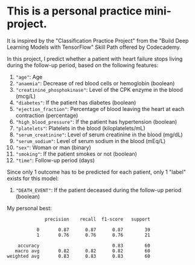 # This is a personal practice mini-project.

It is inspired by the "Classification Practice Project" from the "Build Deep Learning Models with TensorFlow" Skill Path offered by Codecademy.

In this project, I predict whether a patient with heart failure stops living during the follow-up period, based on the following features:

1. `"age"`: Age
2. `"anaemia"`: Decrease of red blood cells or hemoglobin (boolean)
3. `"creatinine_phosphokinase"`: Level of the CPK enzyme in the blood (mcg/L)
4. `"diabetes"`: If the patient has diabetes (boolean)
5. `"ejection_fraction"`: Percentage of blood leaving the heart at each contraction (percentage)
6. `"high_blood_pressure"`: If the patient has hypertension (boolean)
7. `"platelets"`: Platelets in the blood (kiloplatelets/mL)
8. `"serum_creatinine"`: Level of serum creatinine in the blood (mg/dL)
9. `"serum_sodium"`: Level of serum sodium in the blood (mEq/L)
10. `"sex"`: Woman or man (binary)
11. `"smoking"`: If the patient smokes or not (boolean)
12. `"time"`: Follow-up period (days)

Since only 1 outcome has to be predicted for each patient, only 1 "label" exists for this model:

1. `"DEATH_EVENT"`: If the patient deceased during the follow-up period (boolean)

My personal best:
```
              precision    recall  f1-score   support

           0       0.87      0.87      0.87        39
           1       0.76      0.76      0.76        21

    accuracy                           0.83        60
   macro avg       0.82      0.82      0.82        60
weighted avg       0.83      0.83      0.83        60
```